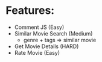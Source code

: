 # **Features:**
- Comment JS (Easy) 
- Similar Movie Search (Medium) 
  - genre + tags => similar movie
- Get Movie Details (HARD)
- Rate Movie (Easy)

